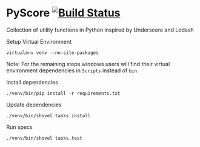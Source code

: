 # PyScore [![Build Status](https://travis-ci.org/agguzman/pyscore.svg?branch=master)](https://travis-ci.org/agguzman/pyscore)

Collection of utility functions in Python inspired by Underscore and Lodash

Setup Virtual Environment
```
virtualenv venv --no-site-packages
```

Note: For the remaining steps windows users will find their virtual environment dependencies in
`Scripts` instead of `bin`.

Install dependencies
```
./venv/bin/pip install -r requirements.txt
```

Update dependencies
```
./venv/bin/shovel tasks.install
```

Run specs
```
./venv/bin/shovel tasks.test
```

